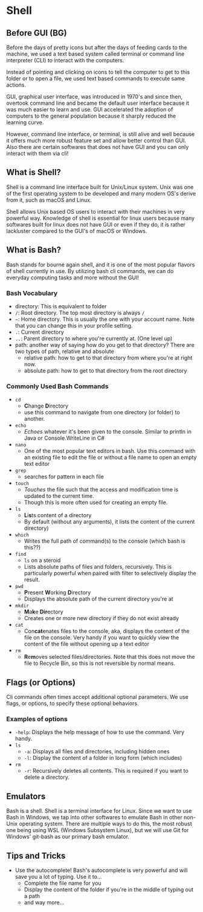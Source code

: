 # Shell

## Before GUI (BG)
Before the days of pretty icons but after the days of feeding cards to the machine, we used a text based system called terminal or command line interpreter (CLI) to interact with the computers. 

Instead of pointing and clicking on icons to tell the computer to get to this folder or to open a file, we used text based commands to execute same actions. 

GUI, graphical user interface, was introduced in 1970's and since then, overtook command line and became the default user interface because it was much easier to learn and use. GUI accelerated the adoption of computers to the general population because it sharply reduced the learning curve.

However, command line interface, or terminal, is still alive and well because it offers much more robust feature set and allow better control than GUI. Also there are certain softwares that does not have GUI and you can only interact with them via cli!

## What is Shell?

Shell is a command line interface built for Unix/Linux system. Unix was one of the first operating system to be developed and many modern OS's derive from it, such as macOS and Linux.

Shell allows Unix based OS users to interact with their machines in very powerful way. Knowledge of shell is essential for linux users because many softwares built for linux does not have GUI or even if they do, it is rather lackluster compared to the GUI's of macOS or Windows.

## What is Bash?
Bash stands for bourne again shell, and it is one of the most popular flavors of shell currently in use. By utilizing bash cli commands, we can do everyday computing tasks and more without the GUI! 

### Bash Vocabulary
- directory: This is equivalent to folder
- ```/```: Root directory. The top most directory is always ```/```
- ```~```: Home directory. This is usually the one with your account name. Note that you can change this in your profile setting.
- ```.```: Current directory
- ```..```: Parent directory to where you're currently at. (One level up)
- path: another way of saying how do you get to that directory? There are two types of path, relative and absolute
    - relative path: how to get to that directory from where you're at right now.
    - absolute path: how to get to that directory from the root directory

### Commonly Used Bash Commands
- ```cd```
    - **C**hange **D**irectory
    - use this command to navigate from one directory (or folder) to another.
- ```echo```
    - *Echoes* whatever it's been given to the console. Similar to println in Java or Console.WriteLine in C#
- ```nano```
    - One of the most popular text editors in bash. Use this command with an existing file to edit the file or without a file name to open an empty text editor
- ```grep```
    - searches for pattern in each file
- ```touch```
    - *Touches* the file such that the access and modification time is updated to the current time.
    - Though this is more often used for creating an empty file.
- ```ls```
    - **L**i**s**ts content of a directory
    - By default (without any arguments), it lists the content of the current directory)
- ```which```
    - Writes the full path of command(s) to the console (which bash is this??)
- ```find```
    - ```ls``` on a steroid
    - Lists absolute paths of files and folders, recursively. This is particularly powerful when paired with filter to selectively display the result.
- ```pwd```
    - **P**resent **W**orking **D**irectory
    - Displays the absolute path of the current directory you're at
- ```mkdir```
    - **M**a**k**e **Dir**ectory
    - Creates one or more new directory if they do not exist already
- ```cat```
    - Con**cat**enates files to the console, aka, displays the content of the file on the console. Very handy if you want to quickly view the content of the file without opening up a text editor
- ```rm```
    - **R**e**m**oves selected files/directories. Note that this does not move the file to Recycle Bin, so this is not reversible by normal means.

## Flags (or Options)
Cli commands often times accept additional optional parameters. We use flags, or options, to specify these optional behaviors.
    
### Examples of options
- ```-help```: Displays the help message of how to use the command. Very handy.
- ```ls```
    - ```-a```: Displays all files and directories, including hidden ones
    - ```-l```: Display the content of a folder in long form (which includes)
- ```rm```
    - ```-r```: Recursively deletes all contents. This is required if you want to delete a directory.

## Emulators
Bash is a shell. Shell is a terminal interface for Linux. Since we want to use Bash in Windows, we tap into other softwares to emulate Bash in other non-Unix operating system. There are multiple ways to do this, the most robust one being using WSL (Windows Subsystem Linux), but we will use Git for Windows' git-bash as our primary bash emulator.  

## Tips and Tricks
- Use the autocomplete! Bash's autocomplete is very powerful and will save you a lot of typing. Use it to...
    - Complete the file name for you
    - Display the content of the folder if you're in the middle of typing out a path
    - and way more...

